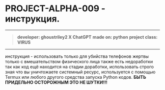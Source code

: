 # PROJECT-ALPHA-009 - инструкция.
---
> **developer: ghoustriley2 X ChatGPT**
> **made on: python**
> **project class: VIRUS**
---
инструкция - использовать только для убийства телефонов жертвы только с вмешательством физического лица также есть недоработки так как код ещё находится на стадии доработки, использовать строго зная что вы уничтожаете системный ресурс, используется с помощью Termux или любого другого средства запуска Python кодов.
**БЫТЬ ПРИДЕЛЬНО ОСТОРОЖНЫМ ЭТО НЕ ШУТКИ!!!**
